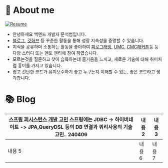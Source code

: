 # 👋 About me
[![Resume](https://img.shields.io/badge/notion-000000?style=for-the-badge&logo=notion&logoColor=white)](https://00msb.notion.site/ca99e68f5fcb4979acb0d34387aa2b25?pvs=4)  

* 안녕하세요 백엔드 개발자 문석범입니다.
* [블로그](https://velog.io/@witwint/series), [깃허브](https://github.com/justindevcode) 등 꾸준한 활동을 통해 성장 지속성을 증명할 수 있습니다.
* 지식을 공유하며 소통하는 활동을 좋아하여 [피로그래밍](https://github.com/justindevcode/piro-film-archive), [UMC](https://github.com/justindevcode/Cherrypick-Server), [CMC해커톤](https://github.com/justindevcode/Server)등 등 다양 스터디 또는 멘토 멘티에 참여 하였습니다.
* 모르는것을 질문하고 찾아 습득하는데 즐거움을 느끼고, 새로운 기술에 대해 취미처럼 흥미를 가지고 있습니다.
* 쉽고 간단한 코드가 유지보수하기 좋고 누구든지 이해할 수 있는, 좋은 코드라고 생각합니다.

 # 📚 Blog

|[스프링 퍼시스턴스 개발 고민](https://velog.io/@witwint/%EC%8A%A4%ED%94%84%EB%A7%81-%ED%8D%BC%EC%8B%9C%EC%8A%A4%ED%84%B4%EC%8A%A4-%EA%B0%9C%EB%B0%9C-%EA%B3%A0%EB%AF%BC)  스프링에는 JDBC -> 하이버네이트 -> JPA,QueryDSL 등의 DB 연결과 쿼리사용의 기술 고민..  240406|내용 2|내용 3|
|---|---|---|
|내용 5|내용 6|내용 7|

